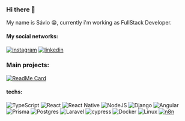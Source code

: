 ### Hi there 👋

My name is Sávio :grin:, currently i'm working as FullStack Developer.

#### My social networks:
[![instagram](https://img.shields.io/badge/instagram%20-%23323330.svg?&style=for-the-badge&logo=instagram)](https://www.instagram.com/savioo_fontes/)
[![linkedin](https://img.shields.io/badge/linkedin%20-%23323330.svg?&style=for-the-badge&logo=linkedin&logoColor=blue)](https://br.linkedin.com/in/s%C3%A1vio-pal%C3%A1cio-fontes-3924aa16b)

### Main projects:

[![ReadMe Card](https://github-readme-stats.vercel.app/api/pin/?username=savio777&repo=tcc&show_owner=true&theme=tokyonight)](https://github.com/anuraghazra/github-readme-stats)

#### techs:
![TypeScript](https://img.shields.io/badge/typescript-%23007ACC.svg?style=for-the-badge&logo=typescript&logoColor=white)
![React](https://img.shields.io/badge/react-%2320232a.svg?style=for-the-badge&logo=react&logoColor=%2361DAFB)
![React Native](https://img.shields.io/badge/react_native-%2320232a.svg?style=for-the-badge&logo=react&logoColor=%2361DAFB)
![NodeJS](https://img.shields.io/badge/node.js-6DA55F?style=for-the-badge&logo=node.js&logoColor=white)
![Django](https://img.shields.io/badge/django-%23092E20.svg?style=for-the-badge&logo=django&logoColor=white)
![Angular](https://img.shields.io/badge/angular-%23DD0031.svg?style=for-the-badge&logo=angular&logoColor=white)
![Prisma](https://img.shields.io/badge/Prisma-3982CE?style=for-the-badge&logo=Prisma&logoColor=white)
![Postgres](https://img.shields.io/badge/postgres-%23316192.svg?style=for-the-badge&logo=postgresql&logoColor=white)
![Laravel](https://img.shields.io/badge/laravel-%23FF2D20.svg?style=for-the-badge&logo=laravel&logoColor=white)
![cypress](https://img.shields.io/badge/-cypress-%23E5E5E5?style=for-the-badge&logo=cypress&logoColor=058a5e)
![Docker](https://img.shields.io/badge/docker-%230db7ed.svg?style=for-the-badge&logo=docker&logoColor=white)
![Linux](https://img.shields.io/badge/Linux-FCC624?style=for-the-badge&logo=linux&logoColor=black)
[![n8n](https://img.shields.io/badge/n8n-FF2D20?style=for-the-badge&logo=n8n&logoColor=white)](https://n8n.io)


<!--

source:
https://www.youtube.com/watch?v=5jxQtrW_p24

-->
